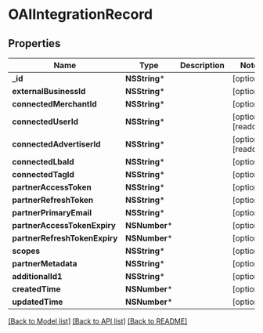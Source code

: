 # OAIIntegrationRecord

## Properties
Name | Type | Description | Notes
------------ | ------------- | ------------- | -------------
**_id** | **NSString*** |  | [optional] 
**externalBusinessId** | **NSString*** |  | [optional] 
**connectedMerchantId** | **NSString*** |  | [optional] 
**connectedUserId** | **NSString*** |  | [optional] [readonly] 
**connectedAdvertiserId** | **NSString*** |  | [optional] [readonly] 
**connectedLbaId** | **NSString*** |  | [optional] 
**connectedTagId** | **NSString*** |  | [optional] 
**partnerAccessToken** | **NSString*** |  | [optional] 
**partnerRefreshToken** | **NSString*** |  | [optional] 
**partnerPrimaryEmail** | **NSString*** |  | [optional] 
**partnerAccessTokenExpiry** | **NSNumber*** |  | [optional] 
**partnerRefreshTokenExpiry** | **NSNumber*** |  | [optional] 
**scopes** | **NSString*** |  | [optional] 
**partnerMetadata** | **NSString*** |  | [optional] 
**additionalId1** | **NSString*** |  | [optional] 
**createdTime** | **NSNumber*** |  | [optional] 
**updatedTime** | **NSNumber*** |  | [optional] 

[[Back to Model list]](../README.md#documentation-for-models) [[Back to API list]](../README.md#documentation-for-api-endpoints) [[Back to README]](../README.md)


